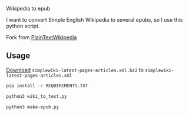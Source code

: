 Wikipedia to epub

I want to convert Simple English Wikipedia to several epubs, so I use this python script.

Fork from [PlainTextWikipedia](https://github.com/daveshap/PlainTextWikipedia)


## Usage

[Download](https://dumps.wikimedia.org/simplewiki/latest/) `simplewiki-latest-pages-articles.xml.bz2` to `simplewiki-latest-pages-articles.xml` 

```bash
pip install -r REQUIREMENTS.TXT
```

```bash
python3 wiki_to_text.py
```


```bash
python3 make-epub.py
```


